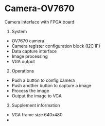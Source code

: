 # Camera-OV7670
Camera interface with FPGA board

1. System
- OV7670 camera
- Camera register configuration block (I2C IF)
- Data capture interface
- Image processing
- VGA output

2. Operations
- Push a button to config camera
- Push another button to capture a image
- Process the image
- Output the image to VGA

3. Supplement information
- VGA frame size 640x480
- 
